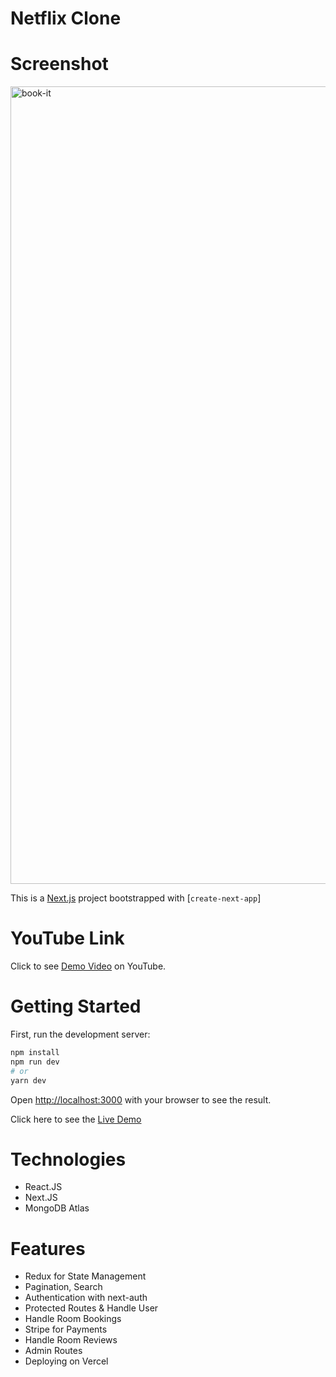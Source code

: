 # Netflix Clone

# Screenshot

<img width="1276" alt="book-it" src="https://user-images.githubusercontent.com/95706081/210949559-8a664d17-30c0-429a-8bff-f029db56ff5e.png">


This is a [Next.js](https://nextjs.org/) project bootstrapped with [`create-next-app`]

# YouTube Link

Click to see [Demo Video](https://www.youtube.com/watch?v=j2bpgS4A6ME) on YouTube.

# Getting Started

First, run the development server:

```bash
npm install
npm run dev
# or
yarn dev
```

Open [http://localhost:3000](http://localhost:3000) with your browser to see the result.

Click here to see the [Live Demo](https://book-it-six.vercel.app/)

# Technologies
- React.JS
- Next.JS
- MongoDB Atlas

# Features
- Redux for State Management
- Pagination, Search
- Authentication with next-auth
- Protected Routes & Handle User
- Handle Room Bookings
- Stripe for Payments
- Handle Room Reviews
- Admin Routes
- Deploying on Vercel
